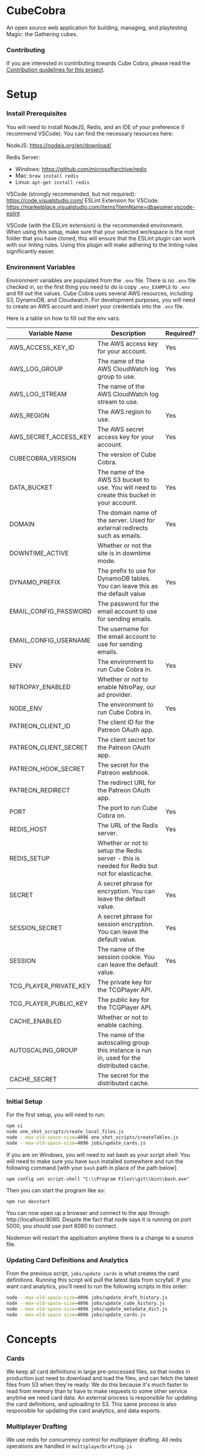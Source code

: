 # CubeCobra

An open source web application for building, managing, and playtesting Magic: the Gathering cubes.

### Contributing

If you are interested in contributing towards Cube Cobra, please read the [Contribution guidelines for this project](CONTRIBUTING.md).

# Setup

### Install Prerequisites

You will need to install NodeJS, Redis, and an IDE of your preference (I recommend VSCode). You can find the necessary resources here:

NodeJS: https://nodejs.org/en/download/


Redis Server: 
* Windows: https://github.com/microsoftarchive/redis
* Mac: `brew install redis`
* Linux: `apt-get install redis`

VSCode (strongly recommended, but not required): https://code.visualstudio.com/
ESLint Extension for VSCode: https://marketplace.visualstudio.com/items?itemName=dbaeumer.vscode-eslint

VSCode (with the ESLint extension) is the recommended environment. When using this setup, make sure that your selected workspace is the root folder that you have cloned, this will ensure that the ESLint plugin can work with our linting rules. Using this plugin will make adhering to the linting rules significantly easier.

### Environment Variables

Environment variables are populated from the `.env` file. There is no `.env` file checked in, so the first thing you need to do is copy `.env_EXAMPLE` to `.env` and fill out the values. Cube Cobra uses several AWS resources, including S3, DynamoDB, and Cloudwatch. For development purposes, you will need to create an AWS account and insert your credentials into the `.env` file.

Here is a table on how to fill out the env vars:


| Variable Name | Description | Required? |
| --- | --- | --- |
| AWS_ACCESS_KEY_ID | The AWS access key for your account. | Yes |
| AWS_LOG_GROUP | The name of the AWS CloudWatch log group to use. | Yes |
| AWS_LOG_STREAM | The name of the AWS CloudWatch log stream to use. |  |
| AWS_REGION | The AWS region to use. | Yes |
| AWS_SECRET_ACCESS_KEY | The AWS secret access key for your account. | Yes |
| CUBECOBRA_VERSION | The version of Cube Cobra. |  |
| DATA_BUCKET | The name of the AWS S3 bucket to use. You will need to create this bucket in your account. | Yes |
| DOMAIN | The domain name of the server. Used for external redirects such as emails. | Yes |
| DOWNTIME_ACTIVE | Whether or not the site is in downtime mode. |  |
| DYNAMO_PREFIX | The prefix to use for DynamoDB tables. You can leave this as the default value | Yes |
| EMAIL_CONFIG_PASSWORD | The password for the email account to use for sending emails. |  |
| EMAIL_CONFIG_USERNAME | The username for the email account to use for sending emails. |  |
| ENV | The environment to run Cube Cobra in. | Yes |\
| NITROPAY_ENABLED | Whether or not to enable NitroPay, our ad provider. |  |
| NODE_ENV | The environment to run Cube Cobra in. | Yes |
| PATREON_CLIENT_ID | The client ID for the Patreon OAuth app. |  |
| PATREON_CLIENT_SECRET | The client secret for the Patreon OAuth app. |  |
| PATREON_HOOK_SECRET | The secret for the Patreon webhook. |  |
| PATREON_REDIRECT | The redirect URL for the Patreon OAuth app. |  |
| PORT | The port to run Cube Cobra on. | Yes |
| REDIS_HOST | The URL of the Redis server. | Yes |
| REDIS_SETUP | Whether or not to setup the Redis server - this is needed for Redis but not for elasticache. |  |
| SECRET | A secret phrase for encryption. You can leave the default value. | Yes |
| SESSION_SECRET | A secret phrase for session encryption. You can leave the default value. | Yes |
| SESSION | The name of the session cookie. You can leave the default value. | Yes |
| TCG_PLAYER_PRIVATE_KEY | The private key for the TCGPlayer API. |  |
| TCG_PLAYER_PUBLIC_KEY | The public key for the TCGPlayer API. |  |
| CACHE_ENABLED | Whether or not to enable caching. |  |
| AUTOSCALING_GROUP | The name of the autoscaling group this instance is run in, used for the distributed cache. |  |
| CACHE_SECRET | The secret for the distributed cache. |  |



### Initial Setup

For the first setup, you will need to run:

```sh
npm ci
node one_shot_scripts/create_local_files.js
node --max-old-space-size=4096 one_shot_scripts/createTables.js
node --max-old-space-size=4096 jobs/update_cards.js
```


If you are on Windows, you will need to set bash as your script shell:
You will need to make sure you have `bash` installed somewhere and run the following command [with your `bash` path in place of the path below].

    npm config set script-shell "C:\\Program Files\\git\\bin\\bash.exe"

Then you can start the program like so:

    npm run devstart

You can now open up a browser and connect to the app through: http://localhost:8080. Despite the fact that node says it is running on port 5000, you should use port 8080 to connect.

Nodemon will restart the application anytime there is a change to a source file.


### Updating Card Definitions and Analytics

From the previous script, `jobs/update_cards` is what creates the card definitions. Running this script will pull the latest data from scryfall. If you want card analytics, you'll need to run the following scripts in this order:

```sh
node --max-old-space-size=4096 jobs/update_draft_history.js
node --max-old-space-size=4096 jobs/update_cube_history.js
node --max-old-space-size=4096 jobs/update_metadata_dict.js
node --max-old-space-size=4096 jobs/update_cards.js
```


# Concepts
### Cards
We keep all card definitions in large pre-processed files, so that nodes in production just need to download and load the files, and can fetch the latest files from S3 when they're ready. We do this because it's much faster to read from memory than to have to make requests to some other service anytime we need card data. An external process is responsible for updating the card definitions, and uploading to S3. This same process is also responsible for updating the card analytics, and data exports.

### Multiplayer Drafting
We use redis for concurrency control for multiplayer drafting. All redis operations are handled in `multiplayerDrafting.js`
